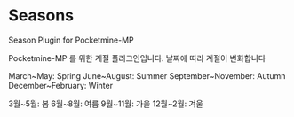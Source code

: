 # Seasons
Season Plugin for Pocketmine-MP

Pocketmine-MP 를 위한 계절 플러그인입니다.
날짜에 따라 계절이 변화합니다

March~May: Spring
June~August: Summer
September~November: Autumn
December~February: Winter

3월~5월: 봄
6월~8월: 여름
9월~11월: 가을
12월~2월: 겨울
